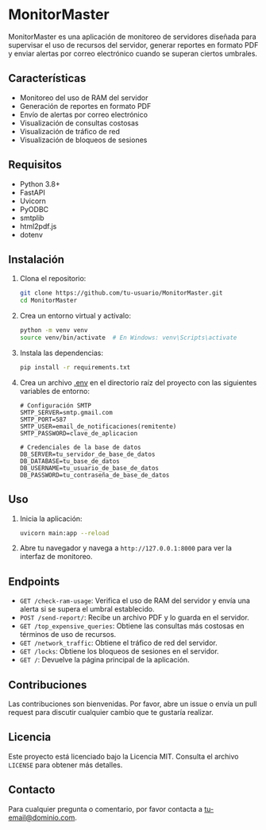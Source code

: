 # MonitorMaster

MonitorMaster es una aplicación de monitoreo de servidores diseñada para supervisar el uso de recursos del servidor, generar reportes en formato PDF y enviar alertas por correo electrónico cuando se superan ciertos umbrales.

## Características

- Monitoreo del uso de RAM del servidor
- Generación de reportes en formato PDF
- Envío de alertas por correo electrónico
- Visualización de consultas costosas
- Visualización de tráfico de red
- Visualización de bloqueos de sesiones

## Requisitos

- Python 3.8+
- FastAPI
- Uvicorn
- PyODBC
- smtplib
- html2pdf.js
- dotenv

## Instalación

1. Clona el repositorio:

    ```bash
    git clone https://github.com/tu-usuario/MonitorMaster.git
    cd MonitorMaster
    ```

2. Crea un entorno virtual y actívalo:

    ```bash
    python -m venv venv
    source venv/bin/activate  # En Windows: venv\Scripts\activate
    ```

3. Instala las dependencias:

    ```bash
    pip install -r requirements.txt
    ```

4. Crea un archivo [.env](http://_vscodecontentref_/1) en el directorio raíz del proyecto con las siguientes variables de entorno:

    ```plaintext
    # Configuración SMTP
    SMTP_SERVER=smtp.gmail.com
    SMTP_PORT=587
    SMTP_USER=email_de_notificaciones(remitente)
    SMTP_PASSWORD=clave_de_aplicacion

    # Credenciales de la base de datos
    DB_SERVER=tu_servidor_de_base_de_datos
    DB_DATABASE=tu_base_de_datos
    DB_USERNAME=tu_usuario_de_base_de_datos
    DB_PASSWORD=tu_contraseña_de_base_de_datos
    ```

## Uso

1. Inicia la aplicación:

    ```bash
    uvicorn main:app --reload
    ```

2. Abre tu navegador y navega a `http://127.0.0.1:8000` para ver la interfaz de monitoreo.

## Endpoints

- `GET /check-ram-usage`: Verifica el uso de RAM del servidor y envía una alerta si se supera el umbral establecido.
- `POST /send-report/`: Recibe un archivo PDF y lo guarda en el servidor.
- `GET /top_expensive_queries`: Obtiene las consultas más costosas en términos de uso de recursos.
- `GET /network_traffic`: Obtiene el tráfico de red del servidor.
- `GET /locks`: Obtiene los bloqueos de sesiones en el servidor.
- `GET /`: Devuelve la página principal de la aplicación.

## Contribuciones

Las contribuciones son bienvenidas. Por favor, abre un issue o envía un pull request para discutir cualquier cambio que te gustaría realizar.

## Licencia

Este proyecto está licenciado bajo la Licencia MIT. Consulta el archivo `LICENSE` para obtener más detalles.

## Contacto

Para cualquier pregunta o comentario, por favor contacta a [tu-email@dominio.com](mailto:mcubaque@gmail.com).
